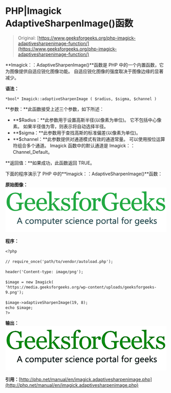 # PHP|Imagick AdaptiveSharpenImage()函数

> Original: [https://www.geeksforgeeks.org/php-imagick-adaptivesharpenimage-function/](https://www.geeksforgeeks.org/php-imagick-adaptivesharpenimage-function/)

**Imagick：：AdaptiveSharpenImage()**函数是 PHP 中的一个内置函数，它为图像提供自适应锐化图像功能。 自适应锐化图像的强度取决于图像边缘的显著减少。

**语法：**

```
*bool* Imagick::adaptiveSharpenImage ( $radius, $sigma, $channel )
```

**参数：**此函数接受上述三个参数，如下所述：

*   **$Radius：**此参数用于设置高斯半径(以像素为单位)。 它不包括中心像素。 如果半径值为零，则表示将自动选择半径。
*   **$sigma：**此参数用于查找高斯的标准偏差(以像素为单位)。
*   **$channel：**此参数提供对通道模式有效的通道常量。 可以使用按位运算符组合多个通道。 Imagick 函数中的默认通道是 Imagick：：Channel_Default。

**返回值：**如果成功，此函数返回 TRUE。

下面的程序演示了 PHP 中的**Imagick：：AdaptiveSharpenImage()**函数：

**原始图像：**
![original image link](img/c6e0a168008bc4a43314f9fb895e5c7c.png)

**程序：**

```
<?php

// require_once('path/to/vendor/autoload.php');

header('Content-type: image/png');

$image = new Imagick(
'https://media.geeksforgeeks.org/wp-content/uploads/geeksforgeeks-9.png');

$image->adaptiveSharpenImage(19, 8);
echo $image;
?>
```

**输出：**
![adaptive sharpen image](img/c71265c354c43b516ec487e3f2a7b5a2.png)

**引用：**[http://php.net/manual/en/imagick.adaptivesharpenimage.php](http://php.net/manual/en/imagick.adaptivesharpenimage.php)